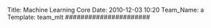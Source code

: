 Title: Machine Learning Core
Date: 2010-12-03 10:20
Team_Name: a
Template: team_mlt
######################
